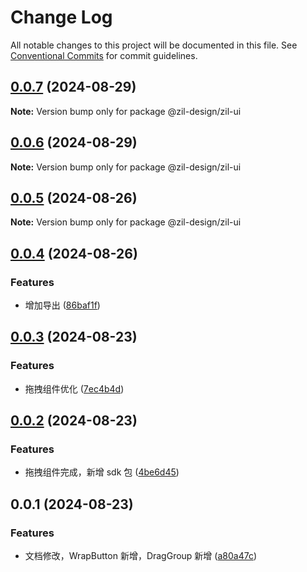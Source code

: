 # Change Log

All notable changes to this project will be documented in this file.
See [Conventional Commits](https://conventionalcommits.org) for commit guidelines.

## [0.0.7](https://github.com/hzl-stack/Zil-Design/compare/@zil-design/zil-ui@0.0.6...@zil-design/zil-ui@0.0.7) (2024-08-29)

**Note:** Version bump only for package @zil-design/zil-ui

## [0.0.6](https://github.com/hzl-stack/Zil-Design/compare/@zil-design/zil-ui@0.0.5...@zil-design/zil-ui@0.0.6) (2024-08-29)

**Note:** Version bump only for package @zil-design/zil-ui

## [0.0.5](https://github.com/hzl-stack/Zil-Design/compare/@zil-design/zil-ui@0.0.4...@zil-design/zil-ui@0.0.5) (2024-08-26)

**Note:** Version bump only for package @zil-design/zil-ui

## [0.0.4](https://github.com/hzl-stack/Zil-Design/compare/@zil-design/zil-ui@0.0.3...@zil-design/zil-ui@0.0.4) (2024-08-26)

### Features

- 增加导出 ([86baf1f](https://github.com/hzl-stack/Zil-Design/commit/86baf1f4f0a59f9f94b500edadfafdb1f37e66be))

## [0.0.3](https://github.com/hzl-stack/Zil-Design/compare/@zil-design/zil-ui@0.0.2...@zil-design/zil-ui@0.0.3) (2024-08-23)

### Features

- 拖拽组件优化 ([7ec4b4d](https://github.com/hzl-stack/Zil-Design/commit/7ec4b4d5bc90919bc4d52d862d7df52b09cdb9e6))

## [0.0.2](https://github.com/hzl-stack/Zil-Design/compare/@zil-design/zil-ui@0.0.1...@zil-design/zil-ui@0.0.2) (2024-08-23)

### Features

- 拖拽组件完成，新增 sdk 包 ([4be6d45](https://github.com/hzl-stack/Zil-Design/commit/4be6d4501d4e25ea57da69a904feb92b48655b9e))

## 0.0.1 (2024-08-23)

### Features

- 文档修改，WrapButton 新增，DragGroup 新增 ([a80a47c](https://github.com/hzl-stack/Zil-Design/commit/a80a47c599b9d59ee28b56b83092eec032b2c2cd))
